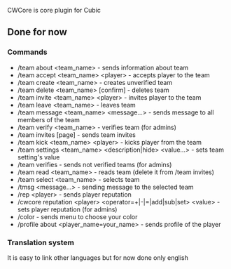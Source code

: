 CWCore is core plugin for Cubic

## Done for now

### Commands

- /team about <team_name> - sends information about team
- /team accept <team_name> \<player> - accepts player to the team
- /team create <team_name> - creates unverified team
- /team delete <team_name> [confirm] - deletes team
- /team invite <team_name> \<player> - invites player to the team
- /team leave <team_name> - leaves team
- /team message <team_name> <message...> - sends message to all members of the team
- /team verify <team_name> - verifies team (for admins)
- /team invites [page] - sends team invites
- /team kick <team_name> \<player> - kicks player from the team
- /team settings <team_name> <description|hide> <value...> - sets team setting's value
- /team verifies - sends not verified teams (for admins)
- /team read <team_name> - reads team (delete it from /team invites)
- /team select <team_name> - selects team
- /tmsg <message...> - sending message to the selected team 
- /rep \<player> - sends player reputation
- /cwcore reputation \<player> <operator=+|-|=|add|sub|set> \<value> - sets player reputation (for admins)
- /color - sends menu to choose your color
- /profile about <player_name=your_name> - sends profile of the player

### Translation system

It is easy to link other languages but for now done only english